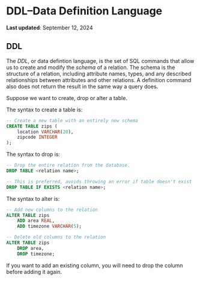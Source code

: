 # DDL–Data Definition Language
**Last updated**: September 12, 2024

## DDL

The _DDL_, or data defintion language, is the set of SQL commands that allow us to create and modify the _schema_ of a relation. The schema is the structure of a relation, including attribute names, types, and any described relationships between attributes and other relations.
A definition command also does not return the result in the same way a query does.

Suppose we want to create, drop or alter a table.

The syntax to create a table is:

```sql
-- Create a new table with an entirely new schema
CREATE TABLE zips (
	location VARCHAR(20),
	zipcode INTEGER
);
```

The syntax to drop is:

```sql
-- Drop the entire relation from the database.
DROP TABLE <relation name>;
```

```sql
-- This is preferred, avoids throwing an error if table doesn't exist
DROP TABLE IF EXISTS <relation name>;
```

The syntax to alter is:

```sql
-- Add new columns to the relation
ALTER TABLE zips
    ADD area REAL,
    ADD timezone VARCHAR(5);
```

```sql
-- Delete old columns to the relation
ALTER TABLE zips
    DROP area,
    DROP timezone;
```

If you want to add an existing column, you will need to drop the column before adding it again.
